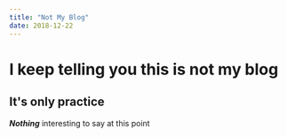 ```yaml
---
title: "Not My Blog"
date: 2018-12-22
---
```


# I keep telling you this is not my blog
## It's only practice
**_Nothing_** interesting to say at this point

